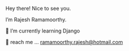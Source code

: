 Hey there! Nice to see you.

I’m Rajesh Ramamoorthy.

🌱  I’m currently learning Django

💬 reach me ... ramamoorthy.rajesh@hotmail.com


<!---
rrajesh0205/rrajesh0205 is a ✨ special ✨ repository because its `README.md` (this file) appears on your GitHub profile.
You can click the Preview link to take a look at your changes.
--->
